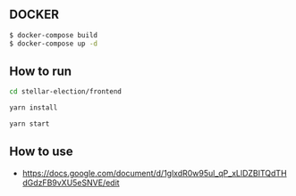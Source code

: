 ## DOCKER

```bash
$ docker-compose build
$ docker-compose up -d
```


## How to run
```bash
cd stellar-election/frontend
```
```bash
yarn install
```
```bash
yarn start
```

## How to use 
- https://docs.google.com/document/d/1glxdR0w95ul_qP_xLlDZBITQdTHdGdzFB9vXU5eSNVE/edit
